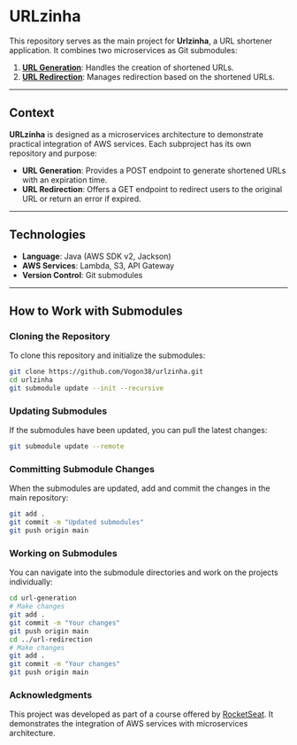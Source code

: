 # **URLzinha**

This repository serves as the main project for **Urlzinha**, a URL shortener application. It combines two microservices as Git submodules:
1. [**URL Generation**](https://github.com/Vogon38/urlzinha-generate-url-rocketseat): Handles the creation of shortened URLs.
2. [**URL Redirection**](https://github.com/Vogon38/urlzinha-redirect-url-rocketseat): Manages redirection based on the shortened URLs.

---

## **Context**
**URLzinha** is designed as a microservices architecture to demonstrate practical integration of AWS services. Each subproject has its own repository and purpose:
- **URL Generation**: Provides a POST endpoint to generate shortened URLs with an expiration time.
- **URL Redirection**: Offers a GET endpoint to redirect users to the original URL or return an error if expired.

---

## **Technologies**
- **Language**: Java (AWS SDK v2, Jackson)
- **AWS Services**: Lambda, S3, API Gateway
- **Version Control**: Git submodules

---

## **How to Work with Submodules**

### **Cloning the Repository**
To clone this repository and initialize the submodules:
```bash
git clone https://github.com/Vogon38/urlzinha.git
cd urlzinha
git submodule update --init --recursive
```

### **Updating Submodules** ###
If the submodules have been updated, you can pull the latest changes:
```bash
git submodule update --remote
```

### **Committing Submodule Changes** ###
When the submodules are updated, add and commit the changes in the main repository:
```bash
git add .
git commit -m "Updated submodules"
git push origin main
```

### **Working on Submodules** ###
You can navigate into the submodule directories and work on the projects individually:
```bash
cd url-generation
# Make changes
git add .
git commit -m "Your changes"
git push origin main
cd ../url-redirection
# Make changes
git add .
git commit -m "Your changes"
git push origin main
```

### **Acknowledgments** ###
This project was developed as part of a course offered by [RocketSeat](https://www.rocketseat.com.br).
It demonstrates the integration of AWS services with microservices architecture.